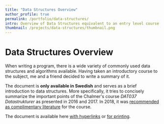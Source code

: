 ```yaml
---
title: "Data Structures Overview"
author_profile: true
permalink: /portfolio/data-structures/
intro: Overview of Data Structures equivalent to an entry level course on the subject. Only available in Swedish.
thumbnail: /projects/data-structures/thumbnail.png
---
```


# Data Structures Overview
When writing a program, there is a wide variety of commonly used data structures and algorithms available. Having taken an introductory course to the subject, me and a friend decided to write a summary of it.

The document is **only available in Swedish** and serves as a brief introduction to data structures. More specifically, it tries to concisely summarize the important points of the Chalmer's course *DAT037 Datastrukturer* as presented in 2016 and 2017. In 2018, it was [recommended as complimentary literature](http://www.cse.chalmers.se/edu/year/2018/course/DAT037_Datastrukturer/resources.html) for the course.

The document is available here [with hyperlinks](/assets/docs/datastrukturer_sammanfattning.pdf) or [for printing](/assets/docs/datastrukturer-printing-version.pdf).
